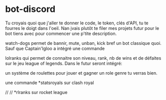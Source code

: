 # bot-discord
Tu croyais quoi que j'aller te donner le code, le token, clés d'API, tu te fourres le doigt dans l'oeil. Nan jvais plutôt te filer mes projets futur pour le bot tiens avec pour commencer une p'tite description.

watch-dogs permet de bannir, mute, unban, kick bref un bot classique quoi. Sauf que Captain'Igloo a intégré une commande

lolranks qui permet de connaitre son niveau, rank, nb de wins et de défaites sur le jeu league of legends. Dans le futur seront intégré:

  un système de roulettes pour jouer et gagner un role genre tu verras bien.

  une commande *statsroyals sur clash royal

  // // *rlranks sur rocket league
